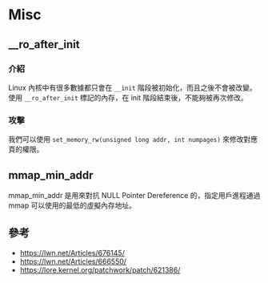 # Misc

## __ro_after_init

### 介紹

Linux 內核中有很多數據都只會在 `__init` 階段被初始化，而且之後不會被改變。使用 `__ro_after_init` 標記的內存，在 init 階段結束後，不能夠被再次修改。

### 攻擊

我們可以使用 `set_memory_rw(unsigned long addr, int numpages)` 來修改對應頁的權限。

## mmap_min_addr

mmap_min_addr 是用來對抗 NULL Pointer Dereference 的，指定用戶進程通過 mmap 可以使用的最低的虛擬內存地址。

## 參考

- https://lwn.net/Articles/676145/
- https://lwn.net/Articles/666550/
- https://lore.kernel.org/patchwork/patch/621386/